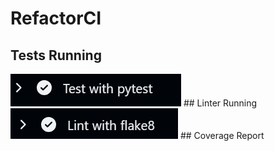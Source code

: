 # RefactorCI
## Tests Running
<img src="Images/CI_Testing_2.png">
## Linter Running
<img src="Images/CI_Testing_1.png">
## Coverage Report

